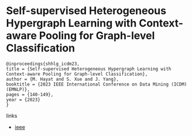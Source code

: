 # Self-supervised Heterogeneous Hypergraph Learning with Context-aware Pooling for Graph-level Classification

```
@inproceedings{shhlg_icdm23,
title = {Self-supervised Heterogeneous Hypergraph Learning with Context-aware Pooling for Graph-level Classification},
author = {M. Hayat and S. Xue and J. Yang},
booktitle = {2023 IEEE International Conference on Data Mining (ICDM) (EMNLP)},
pages = {140-149},
year = {2023}
}
```

links
- [ieee](https://doi.org/10.1109/ICDM58522.2023.00023)

